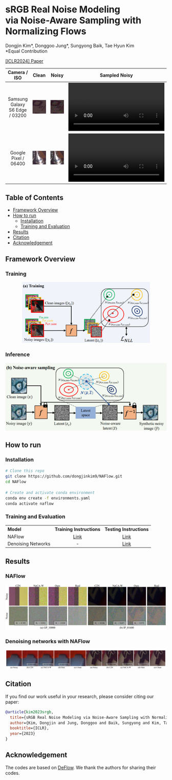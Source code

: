 # sRGB Real Noise Modeling <br> via Noise-Aware Sampling with Normalizing Flows
Dongjin Kim*, Donggoo Jung*, Sungyong Baik, Tae Hyun Kim
<br>\*Equal Contribution

[[ICLR2024] Paper](https://openreview.net/forum?id=2XBBumBGeP)

| Camera / ISO    | Clean | Noisy | Sampled Noisy |
| :---: | :---:         | :---:            | :---:            |
| Samsung Galaxy S6 Edge / 03200 | ![](assets/video/0032-0023_clean.png) | ![](assets/video/0032-0023_noisy.png) | <video src="https://github.com/dongjinkim9/NAFlow/assets/48521269/ce2c1ec3-cb52-40fa-8266-322768e171e4" /> |
| Google Pixel / 06400 | ![](assets/video/0018-0017_clean.png) | ![](assets/video/0018-0017_noisy.png) | <video src="https://github.com/dongjinkim9/NAFlow/assets/48521269/edfbadad-ec24-4bd4-9b3c-7e00b221794e" /> |


## Table of Contents

- [Framework Overview](#framework-overview)
- [How to run](#how-to-run)
  - [Installation](#installation)
  - [Training and Evaluation](#training-and-evaluation)
- [Results](#results)
- [Citation](#citation)
- [Acknowledgement](#acknowledgement)


## Framework Overview

### Training
<p align="center">
  <img src="./assets/naflow_training.png" width="400"/>
</p>

### Inference
<p align="center">
  <img src="./assets/naflow_inference.png" width="600"/>
</p>

## How to run

### Installation

```bash
# Clone this repo
git clone https://github.com/dongjinkim9/NAFlow.git
cd NAFlow

# Create and activate conda environment
conda env create -f environments.yaml
conda activate naflow
```


### Training and Evaluation

<table>
  <tr>
    <th align="left">Model</th>
    <th align="center">Training Instructions</th>
    <th align="center">Testing Instructions</th>
  </tr>
  <tr>
    <td align="left">NAFlow</td>
    <td align="center"><a href="naflow/README.md#Training">Link</a></td>
    <td align="center"><a href="naflow/README.md#Generation">Link</a></td>
  </tr>
  <tr>
    <td align="left">Denoising Networks</td>
    <td align="center"> - </td>
    <td align="center"><a href="denoising/README.md#evaluation">Link</a></td>
  </tr>
</table>

## Results

### NAFlow

![naflow](assets/noise_result.png)

### Denoising networks with NAFlow 
![denoising](assets/denoising_result.png)

## Citation

If you find our work useful in your research, please consider citing our paper:

```bibtex
@article{kim2023srgb,
  title={sRGB Real Noise Modeling via Noise-Aware Sampling with Normalizing Flows},
  author={Kim, Dongjin and Jung, Donggoo and Baik, Sungyong and Kim, Tae Hyun},
  booktitle={ICLR},
  year={2023}
}
```

## Acknowledgement

The codes are based on [DeFlow](https://github.com/volflow/DeFlow). We thank the authors for sharing their codes.
